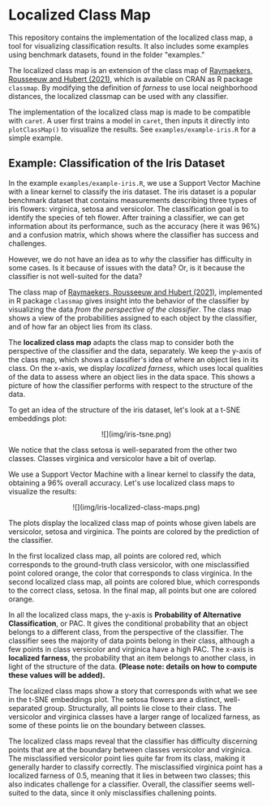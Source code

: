 # Localized Class Map

This repository contains the implementation of the localized class map, a tool
for visualizing classification results. It also includes some examples using benchmark datasets, found in the folder "examples."

The localized class map is an extension of the class map of [Raymaekers, Rousseeuw and Hubert (2021)](doi:10.1080/00401706.2021.1927849), which is available on CRAN as R 
package `classmap`. By modifying the definition of _farness_ to use local neighborhood distances, the localized classmap can be used with any classifier.  

The implementation of the localized class map is made to be compatible with `caret`. A user first trains a model in `caret`, then inputs it directly into `plotClassMap()` to visualize the results. See `examples/example-iris.R` for a simple example.  

## Example: Classification of the Iris Dataset

In the example `examples/example-iris.R`, we use a Support Vector Machine with 
a linear kernel to classify the iris dataset. The iris dataset is a popular benchmark dataset that contains measurements describing three types of iris flowers: virginica, setosa and versicolor. The classification goal is to identify the species of teh flower. After training a classifier, we can get information about its performance, such as the accuracy (here it was 96%) and a confusion matrix, which
shows where the classifier has success and challenges. 

However, we do not have an idea as to _why_ the classifier has difficulty in 
some cases. Is it because of issues with the data? Or, is it because the classifier is not well-suited for the data?

The class map of [Raymaekers, Rousseeuw and Hubert (2021)](doi:10.1080/00401706.2021.1927849), implemented in R package `classmap` gives insight into the behavior of the classifier by visualizing the data _from the perspective of the classifier_. The class map shows a view of the probabilities assigned to each object by the classifier, and of how far an object lies from its class. 

The __localized class map__ adapts the class map to consider both the perspective of the classifier and the data, separately. We keep the y-axis of the class map, which shows a classifier's idea of where an object lies in its class. On the x-axis, we display _localized farness_, which uses local qualities of the data to assess where an object lies in the data space. This shows a picture of how the classifier performs with respect to the structure of the data.

To get an idea of the structure of the iris dataset, let's look at a t-SNE embeddings plot:

<center>
![](img/iris-tsne.png)
</center>

We notice that the class setosa is well-separated from the other two classes. Classes virginica and versicolor have a bit of overlap. 

We use a Support Vector Machine with a linear kernel to classify the data, obtaining a 96% overall accuracy. Let's use localized class maps to visualize the results:

<center>
![](img/iris-localized-class-maps.png)
</center>

The plots display the localized class map of points whose given labels are versicolor, setosa and virginica. The points are colored by the prediction of the classifier. 

In the first localized class map, all points are colored red, which corresponds to the ground-truth class versicolor, with one misclassified point colored orange, the color that corresponds to class virginica. In the second localized class map, all points are colored blue, which corresponds to the correct class, setosa. In the final map, all points but one are colored orange.

In all the localized class maps, the y-axis is __Probability of Alternative Classification__, or PAC. It gives the conditional probability that an object belongs to a different class, from the perspective of the classifier. The classifier sees the majority of data points belong in their class, although a few points in class versicolor and virginica have a high PAC. The x-axis is __localized farness__, the probability that an item belongs to another class, in light of the structure of the data. __(Please note: details on how to compute these values will be added).__

The localized class maps show a story that corresponds with what we see in the t-SNE embeddings plot. The setosa flowers are a distinct, well-separated group. Structurally, all points lie close to their class. The versicolor and virginica classes have a larger range of localized farness, as some of these points lie on the boundary between classes.

The localized class maps reveal that the classifier has difficulty discerning points that are at the boundary between classes versicolor and virginica. The misclassified versicolor point lies quite far from its class, making it generally harder to classify correctly. The misclassified virginica point has a localized farness of 0.5, meaning that it lies in between two classes; this also indicates challenge for a classifier.
Overall, the classifier seems well-suited to the data, since it only misclassifies challening points.